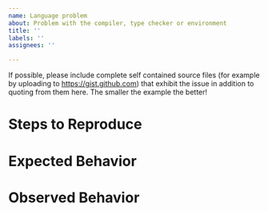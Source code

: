 ```yaml
---
name: Language problem
about: Problem with the compiler, type checker or environment
title: ''
labels: ''
assignees: ''

---
```


If possible, please include complete self contained source files (for example by uploading to https://gist.github.com) that exhibit the issue in addition to quoting from them here. The smaller the example the better!

# Steps to Reproduce

# Expected Behavior

# Observed Behavior
